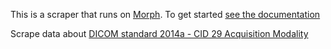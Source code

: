 This is a scraper that runs on [Morph](https://morph.io). To get started [see the documentation](https://morph.io/documentation)

Scrape data about [DICOM standard 2014a - CID 29 Acquisition Modality](ftp://medical.nema.org/medical/dicom/2014a/source/docbook/part16/)
